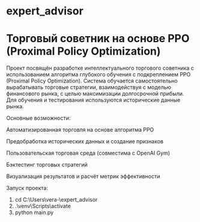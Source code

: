 # expert_advisor

# Торговый советник на основе PPO (Proximal Policy Optimization)
Проект посвящён разработке интеллектуального торгового советника с использованием алгоритма глубокого обучения с подкреплением PPO (Proximal Policy Optimization). Система обучается самостоятельно вырабатывать торговые стратегии, взаимодействуя с моделью финансового рынка, с целью максимизации долгосрочной прибыли. Для обучения и тестирования используются исторические данные рынка.

Основные возможности:

Автоматизированная торговля на основе алгоритма PPO

Предобработка исторических данных и создание признаков

Пользовательская торговая среда (совместима с OpenAI Gym)

Бэктестинг торговых стратегий

Визуализация результатов и расчёт метрик эффективности

Запуск проекта: 
1. cd C:\Users\vera-\expert_advisor
2. .\venv\Scripts\activate
3. python main.py